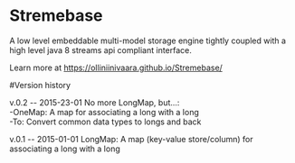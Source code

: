# Stremebase
A low level embeddable multi-model storage engine tightly coupled with a high level java 8 streams api compliant interface.

Learn more at https://olliniinivaara.github.io/Stremebase/


#Version history

v.0.2  --  2015-23-01 
No more LongMap, but...:  
 -OneMap: A map for associating a long with a long  
 -To: Convert common data types to longs and back

v.0.1  --  2015-01-01 
LongMap: A map (key-value store/column) for associating a long with a long
